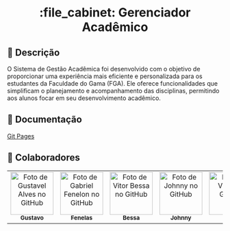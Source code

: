 <h1 align="center">:file_cabinet: Gerenciador Acadêmico</h1>

## :memo: Descrição
O Sistema de Gestão Acadêmica foi desenvolvido com o objetivo de proporcionar uma experiência mais eficiente e personalizada para os estudantes da Faculdade do Gama (FGA). Ele oferece funcionalidades que simplificam o planejamento e acompanhamento das disciplinas, permitindo aos alunos focar em seu desenvolvimento acadêmico.

 ## :speech_balloon: Documentação
  <a href="https://fga0138-mds-ajax.github.io/2023-2-KEPLER/">Git Pages </a>

## :handshake: Colaboradores
<table>
  <tr>
    <td align="center">
      <a href="https://github.com/gustaallves">
        <img src="https://avatars.githubusercontent.com/u/108435814?v=4" width="100px;" alt="Foto de Gustavel Alves no GitHub"/><br>
        <sub>
          <b>Gustavo</b>
        </sub>
      </a>
    </td>
        <td align="center">
      <a href="https://github.com/Fenelas">
        <img src="https://avatars.githubusercontent.com/u/101183605?v=4" width="100px;" alt="Foto de Gabriel Fenelon no GitHub"/><br>
        <sub>
          <b>Fenelas</b>
        </sub>
      </a>
    </td>
        <td align="center">
      <a href="https://github.com/Bessazs">
        <img src="https://avatars.githubusercontent.com/u/118318004?v=4" width="100px;" alt="Foto de Vitor Bessa no GitHub"/><br>
        <sub>
          <b>Bessa</b>
        </sub>
      </a>
    </td>
        <td align="center">
      <a href="https://github.com/JohnnyLopess">
        <img src="https://avatars.githubusercontent.com/u/144946019?v=4" width="100px;" alt="Foto de Johnny no GitHub"/><br>
        <sub>
          <b>Johnny</b>
        </sub>
      </a>
    </td>
        <td align="center">
      <a href="https://github.com/VituuDias">
        <img src="https://avatars.githubusercontent.com/u/58560647?v=4" width="100px;" alt="Foto de Vitor no GitHub"/><br>
        <sub>
          <b>Vitor</b>
        </sub>
      </a>
    </td>
        <td align="center">
      <a href="https://github.com/maquinaAgricula">
        <img src="https://avatars.githubusercontent.com/u/103219582?v=4" width="100px;" alt="Foto de Igor no GitHub"/><br>
        <sub>
          <b>Igor Justino</b>
        </sub>
      </a>
    </td>
  </tr>

  
 	
 

  
</table>

